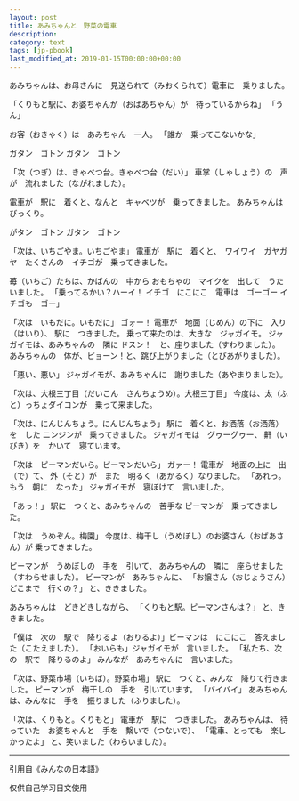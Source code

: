 ```yaml
---
layout: post
title: あみちゃんと　野菜の電車
description: 
category: text
tags: [jp-pbook]
last_modified_at: 2019-01-15T00:00:00+00:00
---
```


あみちゃんは、お母さんに　見送られて（みおくられて）電車に　乗りました。

「くりもと駅に、お婆ちゃんが（おばあちゃん）が　待っているからね」
「うん」

お客（おきゃく）は　あみちゃん　一人。
「誰か　乗ってこないかな」

ガタン　ゴトン
ガタン　ゴトン

「次（つぎ）は、きゃべつ台。きゃべつ台（だい）」
車掌（しゃしょう）の　声が　流れました（ながれました）。

電車が　駅に　着くと、なんと　キャベツが　乗ってきました。
あみちゃんは　びっくり。

がタン　ゴトン
ガタン　ゴトン

「次は、いちごやま。いちごやま」
電車が　駅に　着くと、　ワイワイ　ガヤガヤ　たくさんの　イチゴが　乗ってきました。

苺（いちご）たちは、かばんの　中から
おもちゃの　マイクを　出して　うたいました。
「乗ってるかい？ハーイ！
イチゴ　にこにこ　電車は　ゴーゴー
イチゴも　ゴー」

「次は　いもだに。いもだに」
ゴォー！
電車が　地面（じめん）の下に　入り（はいり）、
駅に　つきました。
乗って来たのは、大きな　ジャガイモ。
ジャガイモは、あみちゃんの　隣に
ドスン！　と、座りました（すわりました）。
あみちゃんの　体が、ピョーン！と、跳び上がりました（とびあがりました）。

「悪い、悪い」
ジャガイモが、あみちゃんに　謝りました（あやまりました）。

「次は、大根三丁目（だいこん　さんちょうめ）。大根三丁目」
今度は、太（ふと）っちょダイコンが　乗って来ました。

「次は、にんじんちょう。にんじんちょう」
駅に　着くと、お洒落（お洒落）を　した
ニンジンが　乗ってきました。
ジャガイモは　グゥーグゥー、
鼾（いびき）を　かいて　寝ています。

「次は　ピーマンだいら。ピーマンだいら」
ガァー！
電車が　地面の上に　出（で）て、
外（そと）が　また　明るく（あかるく）なりました。
「あれっ。もう　朝に　なった」
ジャガイモが　寝ぼけて　言いました。

「あっ！」
駅に　つくと、あみちゃんの　苦手な
ピーマンが　乗ってきました。

「次は　うめぞん。梅園」
今度は、梅干し（うめぼし）のお婆さん（おばあさん）が
乗ってきました。

ピーマンが　うめぼしの　手を　引いて、
あみちゃんの　隣に　座らせました（すわらせました）。
ビーマンが　あみちゃんに、
「お嬢さん（おじょうさん）　どこまで　行くの？」
と、ききました。

あみちゃんは　どきどきしながら、
「くりもと駅。ピーマンさんは？」
と、ききました。

「僕は　次の　駅で　降りるよ（おりるよ）」ビーマンは　にこにこ　答えました（こたえました）。
「おいらも」ジャガイモが　言いました。
「私たち、次の　駅で　降りるのよ」
みんなが　あみちゃんに　言いました。

「次は、野菜市場（いちば）。野菜市場」
駅に　つくと、みんな　降りて行きました。
ピーマンが　梅干しの　手を　引いています。
「バイバイ」
あみちゃんは、みんなに　手を　振りました（ふりました）。

「次は、くりもと。くりもと」
電車が　駅に　つきました。
あみちゃんは、
待っていた　お婆ちゃんと　手を　繫いで（つないで）、
「電車、とっても　楽しかったよ」
と、笑いました（わらいました）。


<hr>

引用自《みんなの日本語》

仅供自己学习日文使用